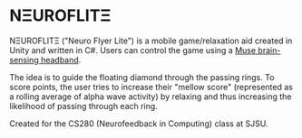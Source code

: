 # NΞUROFLITΞ

NΞUROFLITΞ ("Neuro Flyer Lite") is a mobile game/relaxation aid created in Unity and written in C#. Users can control the game using a [Muse brain-sensing headband](http://www.choosemuse.com/).

The idea is to guide the floating diamond through the passing rings. To score points, the user tries to increase their "mellow score" (represented as a rolling average of alpha wave activity) by relaxing and thus increasing the likelihood of passing through each ring.

Created for the CS280 (Neurofeedback in Computing) class at SJSU.
